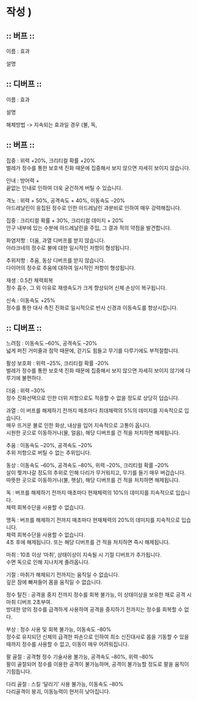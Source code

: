 # 작성 )

## :: 버프 ::

이름 : 효과

설명
<br>

## :: 디버프 ::

이름 : 효과

설명

해체방법 -> 지속되는 효과일 경우 (불, 독,
<br>

## :: 버프 ::

집중 : 위력 +20%, 크리티컬 확률 +20%
<br>
벌레가 정수를 통한 보호색 진화 때문에 집중해서 보지 않으면 자세히 보이지 않습니다.
<br>

인내 : 방어력 +
<br>
끝없는 인내로 인하여 더욱 굳건하게 버틸 수 있습니다.
<br>

격노 : 위력 + 50%, 공격속도 + 40%, 이동속도 –20%
<br>
아드레날린이 응집된 정수로 인한 아드레날린 과분비로 인하여 매우 강력해집니다.
<br>

집중 : 크리티컬 확률 + 30%, 크리티컬 데미지 + 20%
<br>
안구 내부에 있는 수분에 아드레날린을 주입, 그 결과 적의 약점을 발견합니다.
<br>

화염저항 : 더움, 과열 디버프를 받지 않습니다.
<br>
아라크네의 정수로 불에 대한 일시적인 저항이 형성됩니다.
<br>

추위저항 : 추움, 동상 디버프를 받지 않습니다.
<br>
다이어의 정수로 추움에 대하여 일시적인 저항이 형성됩니다.
<br>

재생 : 0.5칸 체력회복
<br>
정수 흡수, 그 외 이유로 재생속도가 크게 향상되어 신체 손상이 복구됩니다.
<br>

신속 : 이동속도 +25%
<br>
정수를 통한 대사 촉진 진화로 일시적으로 반사 신경과 이동속도를 향상시킵니다.
<br>
## :: 디버프 ::

느려짐 : 이동속도 –60%, 공격속도 –20%
<br>
넓게 퍼진 거미줄과 점막 때문에, 걷기도 힘들고 무기를 다루기에도 부적절합니다.
<br>

활성 보호화 : 위력 –25%, 크리티컬 확률 -20%
<br>
벌레가 정수를 통한 보호색 진화 때문에 집중해서 보지 않으면 자세히 보이지 않기에 다루기에 불편하다.
<br>

더움 : 위력 –30%
<br>
정수 진화선택으로 인한 더위 저항으로도 적응할 수 없을 정도로 상당히 덥습니다.
<br>

과열 : 이 버프를 해제하기 전까지 매초마다 최대체력의 5%의 데미지를 지속적으로 입습니다.
<br>
매우 뜨거운 불로 인한 화상, 내상을 입어 지속적으로 고통이 옵니다.
<br>
시원한 곳으로 이동하거나(물, 얼음), 해당 디버프를 건 적을 처치하면 해제됩니다.
<br>

추움 : 이동속도 –20%, 공격속도 –20%
<br>
추위 저항으로 버틸 수 없는 추위입니다.
<br>

동상 : 이동속도 –60%, 공격속도 –80%, 위력 –20%, 크리티컬 확률 –20%
<br>
살이 찢겨나갈 정도의 추위로 인해 다리가 무거워지고, 무기를 들기 매우 버겁습니다.
<br>
따뜻한 곳으로 이동하거나(불, 햇살), 해당 디버프를 건 적을 처치하면 해제됩니다.
<br>

독 : 버프를 해제하기 전까지 매초마다 현재체력의 10%의 데미지를 지속적으로 입습니다.
<br>
체력 회복수단을 사용할 수 없습니다.
<br>

맹독 : 버프를 해제하기 전까지 매초마다 현재체력의 20%의 데미지를 지속적으로 입습니다.
<br>
체력 회복수단을 사용할 수 없습니다.
<br>
4초 후에 해제됩니다. 또는 해당 디버프를 건 적을 처치하면 즉시 해제됩니다.
<br>

마취 : 10초 이상 ‘마취’, 상태이상이 지속될 시 기절 디버프가 추가됩니다.
<br>
수면 독으로 인해 지나치게 졸려옵니다.
<br>

기절 : 마취가 해체되기 전까지는 움직일 수 없습니다.
<br>
깊은 잠에 빠져들어 몸을 움직일 수 없습니다.
<br>

정수 탈진 : 공격을 중지 전까지 정수를 회복 불가능, 이 상태이상을 보유한 채로 공격 시 마취 디버프 2초부여.
<br>
방대한 양의 정수를 급격하게 사용하여 공격을 중지하기 전까지는 정수를 회복할 수 없다.
<br>

부상 : 정수 사용 및 회복 불가능, 이동속도 –80%
<br>
정수로 유지되던 신체의 급격한 파손으로 인하여 최소 신진대사로 몸을 기동할 수 있을 때까지 정수를 사용할 수 없고, 이동이 매우 어려워집니다.
<br>

팔 골절 : 공격형 정수 기술사용 불가능, 공격속도 –80%, 위력 –80%
<br>
팔이 골절되어 정수를 이용한 공격이 불가능하며, 공격이 불가능할 정도로 팔을 움직이기힘듭니다.
<br>

다리 골절 : 스킬 ‘달리기’ 사용 불가능, 이동속도 –80%
<br>
다리골격이 붕괴, 이동능력이 현저히 낮아집니다.
<br>
